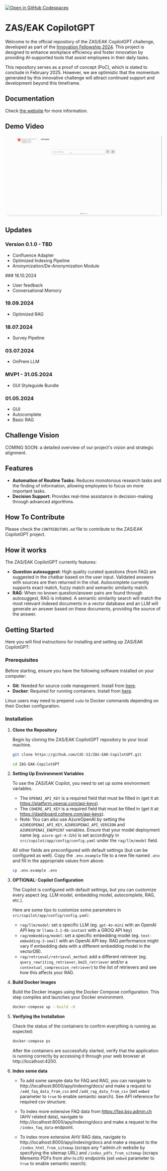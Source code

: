[![Open in GitHub Codespaces](https://github.com/codespaces/badge.svg)](https://codespaces.new/CdC-SI/eak-copilot)


# ZAS/EAK CopilotGPT

Welcome to the official repository of the ZAS/EAK CopilotGPT challenge, developed as part of the [Innovation Fellowship 2024](https://www.innovationfellowship.ch/). This project is designed to enhance workplace efficiency and foster innovation by providing AI-supported tools that assist employees in their daily tasks.

This repository serves as a proof of concept (PoC), which is slated to conclude in February 2025. However, we are optimistic that the momentum generated by this innovative challenge will attract continued support and development beyond this timeframe.

## Documentation

Check [the website](https://cdc-si.github.io/ZAS-EAK-CopilotGPT/) for more information.

## Demo Video
![45-sec demo video that shows features autocomplete and RAG from the first prototype.](/demo-video.gif)

## Updates

### Version 0.1.0 - TBD
- Confluence Adapter
- Optimized Indexing Pipeline
- Anonymization/De-Anonymization Module

### 16.10.2024
- User feedback
- Conversational Memory

### 19.09.2024
- Optimized RAG

### 18.07.2024
- Survey Pipeline

### 03.07.2024
- OnPrem LLM

### MVP1 - 31.05.2024
- GUI Styleguide Bundle

### 01.05.2024
- GUI
- Autocomplete
- Basic RAG

## Challenge Vision

COMING SOON: a detailed overview of our project's vision and strategic alignment.

## Features

- **Automation of Routine Tasks:** Reduces monotonous research tasks and the finding of information, allowing employees to focus on more important tasks.
- **Decision Support:** Provides real-time assistance in decision-making through advanced algorithms.

## How To Contribute

Please check the ```CONTRIBUTORS.md``` file to contribute to the ZAS/EAK CopilotGPT project.

## How it works

The ZAS/EAK CopilotGPT currently features:
- **Question autosuggest**: High quality curated questions (from FAQ) are suggested in the chatbar based on the user input. Validated answers with sources are then returned in the chat. Autocomplete currently supports exact match, fuzzy match and semantic similarity match.
- **RAG**: When no known question/answer pairs are found through autosuggest, RAG is initiated. A semantic similarity search will match the most relevant indexed documents in a vector database and an LLM will generate an answer based on these documents, providing the source of the answer.

## Getting Started

Here you will find instructions for installing and setting up ZAS/EAK CopilotGPT:

### Prerequisites

Before starting, ensure you have the following software installed on your computer:
- **Git**: Needed for source code management. Install from [here](https://git-scm.com/downloads).
- **Docker**: Required for running containers. Install from [here](https://docs.docker.com/get-docker/).

Linux users may need to prepend `sudo` to Docker commands depending on their Docker configuration.

### Installation

1. **Clone the Repository**

   Begin by cloning the ZAS/EAK CopilotGPT repository to your local machine.

   ```bash
   git clone https://github.com/CdC-SI/ZAS-EAK-CopilotGPT.git
   ```

   ```bash
   cd ZAS-EAK-CopilotGPT
   ```

2. **Setting Up Environment Variables**

    To use the ZAS/EAK Copilot, you need to set up some environment variables.

    - The `OPENAI_API_KEY` is a required field that must be filled in (get it at: https://platform.openai.com/api-keys).
    - The `COHERE_API_KEY` is a required field that must be filled in (get it at: https://dashboard.cohere.com/api-keys).
    - Note: You can also use AzureOpenAI by setting the `AZUREOPENAI_API_KEY`, `AZUREOPENAI_API_VERSION` and `AZUREOPENAI_ENDPOINT` variables. Ensure that your model deployment name (eg. `azure-gpt-4-32k`) is set accordingly in `src/copilot/app/config/config.yaml` under the `rag/llm/model` field.

    All other fields are preconfigured with default settings (but can be configured as well).  Copy the `.env.example` file to a new file named `.env` and fill in the appropriate values from above:

    ```bash
    cp .env.example .env
    ```

3. **OPTIONAL: Copilot Configuration**

    The Copilot is configured with default settings, but you can customize every aspect (eg. LLM model, embedding model, autocomplete, RAG, etc.).

    Here are some tips to customize some parameters in `src/copilot/app/config/config.yaml`:

    - `rag/llm/model`: set a specific LLM (eg. `gpt-4o-mini` with an OpenAI API key or `llama-3.1-8b-instant` with a GROQ API key)
    - `rag/embedding/model`: set a specific embedding model (eg. `text-embedding-3-small` with an OpenAI API key. RAG performance might vary if embedding data with a different embedding model in the vectorDB).
    - `rag/retrieval/retrieval_method`: add a different retriever (eg. `query_rewriting_retriever`, `bm25_retriever` and/or a `contextual_compression_retriever`)  to the list of retrievers and see how this affects your RAG.

4. **Build Docker Images**

    Build the Docker images using the Docker Compose configuration. This step compiles and launches your Docker environment.

    ```bash docker
    docker-compose up --build -d
    ```
5. **Verifying the Installation**

    Check the status of the containers to confirm everything is running as expected:
    ```bash
    docker-compose ps
    ```
    After the containers are successfully started, verify that the application is running correctly by accessing it through your web browser at http://localhost:4200.

6. **Index some data**

    - To add some sample data for FAQ and RAG, you can navigate to http://localhost:8000/apy/indexing/docs/ and make a request to ```/add_faq_data_from_csv``` and ```/add_rag_data_from_csv``` (set ```embed``` parameter to ```true``` to enable semantic search). See API reference for required csv structure.

    - To index more extensive FAQ data from https://faq.bsv.admin.ch (AHV related data), navigate to http://localhost:8000/apy/indexing/docs and make a request to the ```/index_faq_data``` endpoint.

    - To index more extensive AHV RAG data, navigate to http://localhost:8000/apy/indexing/docs and make a request to the ```/index_html_from_sitemap``` (scraps any *.admin.ch website by specifying the sitemap URL) and ```/index_pdfs_from_sitemap``` (scraps Memento PDFs from ahv-iv.ch) endpoints (set ```embed``` parameter to ```true``` to enable semantic search).
